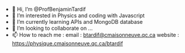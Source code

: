 - 👋 Hi, I’m @ProfBenjaminTardif
- 👀 I’m interested in Physics and coding with Javascript
- 🌱 I’m currently learning APIs and MongoDB database
- 💞️ I’m looking to collaborate on ...
- 📫 How to reach me :
    email : btardif@cmaisonneuve.qc.ca
    website : https://physique.cmaisonneuve.qc.ca/btardif
<!---
ProfBenjaminTardif/ProfBenjaminTardif is a ✨ special ✨ repository because its `README.md` (this file) appears on your GitHub profile.
You can click the Preview link to take a look at your changes.
--->
